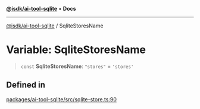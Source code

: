 [**@isdk/ai-tool-sqlite**](../README.md) • **Docs**

***

[@isdk/ai-tool-sqlite](../globals.md) / SqliteStoresName

# Variable: SqliteStoresName

> `const` **SqliteStoresName**: `"stores"` = `'stores'`

## Defined in

[packages/ai-tool-sqlite/src/sqlite-store.ts:90](https://github.com/isdk/ai-tool-sqlite.js/blob/b95338955c0b34d8ea5fcbcfae9ef5e8811a2248/src/sqlite-store.ts#L90)
